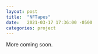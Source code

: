 ```yaml
---
layout: post
title:  "NFTapes"
date:   2021-03-17 17:36:00 -0500
categories: project
---
```

More coming soon.
